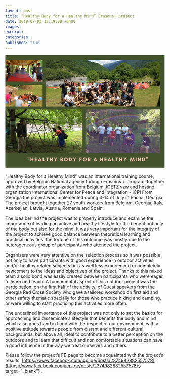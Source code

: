 ```yaml
---
layout: post
title: “Healthy Body for a Healthy Mind” Erasmus+ project
date: 2019-07-03 12:19:00 +0400
images:
excerpt:
categories:
published: true
---
```


![](/uploads/Healthy_body_healthy_mind.png)

"Healthy Body for a Healthy Mind" was an international training course, approved by Belgium National agency through Erasmus + program, together with the coordinator organization from Belgium JOETZ vzw and hosting organization International Center for Peace and Integration - ICPI From Georgia the project was implemented during 3-14 of July in Racha, Georgia. The project brought together 27 youth workers from Belgium, Georgia, Italy, Azerbajian, Latvia, Austria, Romania and Spain.


The idea behind the project was to properly introduce and examine the importance of leading an active and healthy lifestyle for the benefit not only of the body but also for the mind. It was very important for the integrity of the project to achieve good balance between theoretical learning and practical activities: the fortune of this outcome was mostly due to the heterogeneous group of participants who attended the project.
 

Organizers were very attentive on the selection process so it was possible not only to have participants with good experience in outdoor activities and/or healthy related subjects but as well less experienced or completely newcomers to the ideas and objectives of the project.      Thanks to this mixed team a solid bond was easily created between participants who were eager to learn and teach. A fundamental aspect of this outdoor project was the participation, on the first half of the activity, of Guest speakers from the Georgia Red Cross Society who gave a tailored workshop on first aid and other safety thematic specially for those who practice hiking and camping, or were willing to start practicing this activities more often.
 

The underlined importance of this project was not only to set the basics for approaching and disseminate a lifestyle that benefits the body and mind which also goes hand in hand with the respect of our environment, with a positive attitude towards people from distant and different cultural backgrounds, but above all, ideal to contribute to a better perception on the outdoors and to learn that difficult and non comfortable situations can have a good influence in the way we treat ourselves and others.


Please follow the project’s FB page to become acquainted with the project’s results: [https://www.facebook.com/icpi.ge/posts/2374982882557578](https://www.facebook.com/icpi.ge/posts/2374982882557578){: target="_blank"}  .
